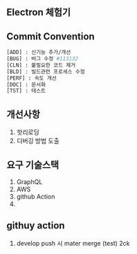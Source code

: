 ## Electron 체험기

## Commit Convention

```bash
[ADD] : 신기능 추가/개선
[BUG] : 버그 수정 #113132
[CLN] : 불필요한 코드 제거
[BLD] : 빌드관련 프로세스 수정
[PERF] : 속도 개선
[DOC] : 문서화
[TST] : 테스트
```

## 개선사항

1. 핫리로딩
2. 디버깅 방법 도출

## 요구 기술스택

1. GraphQL
2. AWS
3. github Action
4.

## githuy action

1. develop push 시 mater merge (test) 2ck
